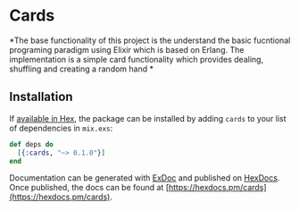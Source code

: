 # Cards

*The base functionality of this project is the understand the basic fucntional programing paradigm using Elixir which is
based on Erlang. The implementation is a simple card functionality which provides dealing, shuffling and creating a random hand *

## Installation

If [available in Hex](https://hex.pm/docs/publish), the package can be installed
by adding `cards` to your list of dependencies in `mix.exs`:

```elixir
def deps do
  [{:cards, "~> 0.1.0"}]
end
```

Documentation can be generated with [ExDoc](https://github.com/elixir-lang/ex_doc)
and published on [HexDocs](https://hexdocs.pm). Once published, the docs can
be found at [https://hexdocs.pm/cards](https://hexdocs.pm/cards).

